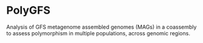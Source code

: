 # PolyGFS

Analysis of GFS metagenome assembled genomes (MAGs) in a coassembly to assess polymorphism in multiple populations, across genomic regions.
